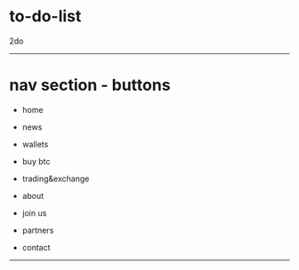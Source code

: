 # to-do-list

2do
<hr>

<h1> nav section - buttons </h1>

- home

- news

- wallets

- buy btc

- trading&exchange

- about

- join us

- partners

- contact

---------------------------------------------------------------------

